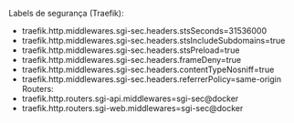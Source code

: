 
Labels de segurança (Traefik):
- traefik.http.middlewares.sgi-sec.headers.stsSeconds=31536000
- traefik.http.middlewares.sgi-sec.headers.stsIncludeSubdomains=true
- traefik.http.middlewares.sgi-sec.headers.stsPreload=true
- traefik.http.middlewares.sgi-sec.headers.frameDeny=true
- traefik.http.middlewares.sgi-sec.headers.contentTypeNosniff=true
- traefik.http.middlewares.sgi-sec.headers.referrerPolicy=same-origin
Routers:
- traefik.http.routers.sgi-api.middlewares=sgi-sec@docker
- traefik.http.routers.sgi-web.middlewares=sgi-sec@docker
